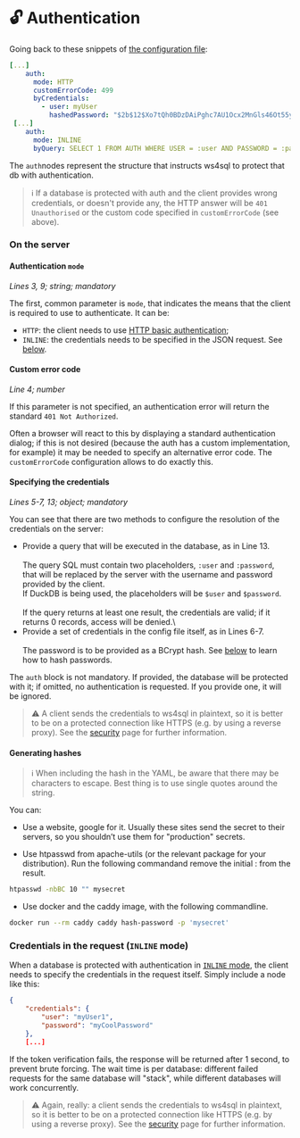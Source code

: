 # 🔓 Authentication

Going back to these snippets of [the configuration file](configuration-file.md):

```yaml
[...]
    auth:
      mode: HTTP
      customErrorCode: 499
      byCredentials:
        - user: myUser
          hashedPassword: "$2b$12$Xo7tQh0BDzDAiPghc7AU1Ocx2MnGls46Ot55y4MQNtPRhK0nemyWq"
 [...]
    auth:
      mode: INLINE
      byQuery: SELECT 1 FROM AUTH WHERE USER = :user AND PASSWORD = :password
```

The `auth`nodes represent the structure that instructs ws4sql to protect that db with authentication.

> ℹ️ If a database is protected with auth and the client provides wrong credentials, or doesn't provide any, the HTTP answer will be `401 Unauthorised` or the custom code specified in `customErrorCode` (see above).

### On the server

#### Authentication `mode`

_Lines 3, 9; string; mandatory_

The first, common parameter is `mode`, that indicates the means that the client is required to use to authenticate. It can be:

* `HTTP`: the client needs to use [HTTP basic authentication](https://it.wikipedia.org/wiki/Basic\_access\_authentication);
* `INLINE`: the credentials needs to be specified in the JSON request. See [below](authentication.md#on-the-client).

#### Custom error code

_Line 4; number_

If this parameter is not specified, an authentication error will return the standard `401 Not Authorized`. 

Often a browser will react to this by displaying a standard authentication dialog; if this is not desired 
(because the auth has a custom implementation, for example) it may be needed to specify an alternative error code. 
The `customErrorCode` configuration allows to do exactly this.

#### Specifying the credentials

_Lines 5-7, 13; object; mandatory_

You can see that there are two methods to configure the resolution of the credentials on the server:

* Provide a query that will be executed in the database, as in Line 13.\
  \
  The query SQL must contain two placeholders, `:user` and `:password`, that will be replaced by the server with the username and password provided by the client.\
  If DuckDB is being used, the placeholders will be `$user` and `$password`.\
  \
  If the query returns at least one result, the credentials are valid; if it returns 0 records, access will be denied.\\
* Provide a set of credentials in the config file itself, as in Lines 6-7.\
  \
  The password is to be provided as a BCrypt hash. See [below](authentication.md#generating-the-token) to learn how to hash passwords.

The `auth` block is not mandatory. If provided, the database will be protected with it; if omitted, no authentication is requested. If you provide one, it will be ignored.

> ⚠️ A client sends the credentials to ws4sql in plaintext, so it is better to be on a protected connection like HTTPS (e.g. by using a reverse proxy). See the [security](../security.md#authentication) page for further information.

#### Generating hashes

> ℹ️ When including the hash in the YAML, be aware that there may be characters to escape. Best thing is to use single quotes around the string.

You can:

- Use a website, google for it. Usually these sites send the secret to their servers, so you shouldn’t use them for "production" secrets.

- Use htpasswd from apache-utils (or the relevant package for your distribution). Run the following commandand remove the initial : from the result.

```bash
htpasswd -nbBC 10 "" mysecret
```

- Use docker and the caddy image, with the following commandline.

```bash
docker run --rm caddy caddy hash-password -p 'mysecret'
```

### Credentials in the request (`INLINE` mode)

When a database is protected with authentication in [`INLINE` mode](authentication.md#mode), the client needs to specify the credentials in the request itself. Simply include a node like this:

```json
{
    "credentials": {
        "user": "myUser1",
        "password": "myCoolPassword"
    },
    [...]
```

If the token verification fails, the response will be returned after 1 second, to prevent brute forcing. The wait time is per database: different failed requests for the same database will "stack", while different databases will work concurrently.

> ⚠️ Again, really: a client sends the credentials to ws4sql in plaintext, so it is better to be on a protected connection like HTTPS (e.g. by using a reverse proxy). See the [security](../security.md#authentication) page for further information.
